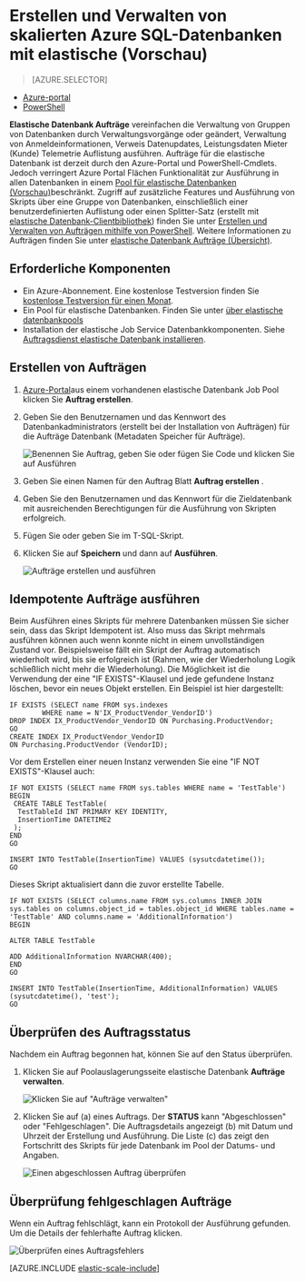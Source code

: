 <properties
    pageTitle="Erstellen und Verwalten von Azure SQL-Datenbanken mit elastische skalierten | Microsoft Azure"
    description="Erstellung und Verwaltung eines Auftrags elastische Datenbank durchgehen."
    services="sql-database"
    documentationCenter=""
    manager="jhubbard"
    authors="ddove"
    editor=""/>

<tags
    ms.service="sql-database"
    ms.workload="sql-database"
    ms.tgt_pltfrm="na"
    ms.devlang="na"
    ms.topic="article"
    ms.date="07/27/2016"
    ms.author="ddove"/>

# <a name="create-and-manage-scaled-out-azure-sql-databases-using-elastic-jobs-preview"></a>Erstellen und Verwalten von skalierten Azure SQL-Datenbanken mit elastische (Vorschau)

> [AZURE.SELECTOR]
- [Azure-portal](sql-database-elastic-jobs-create-and-manage.md)
- [PowerShell](sql-database-elastic-jobs-powershell.md)


**Elastische Datenbank Aufträge** vereinfachen die Verwaltung von Gruppen von Datenbanken durch Verwaltungsvorgänge oder geändert, Verwaltung von Anmeldeinformationen, Verweis Datenupdates, Leistungsdaten Mieter (Kunde) Telemetrie Auflistung ausführen. Aufträge für die elastische Datenbank ist derzeit durch den Azure-Portal und PowerShell-Cmdlets. Jedoch verringert Azure Portal Flächen Funktionalität zur Ausführung in allen Datenbanken in einem [Pool für elastische Datenbanken (Vorschau)](sql-database-elastic-pool.md)beschränkt. Zugriff auf zusätzliche Features und Ausführung von Skripts über eine Gruppe von Datenbanken, einschließlich einer benutzerdefinierten Auflistung oder einen Splitter-Satz (erstellt mit [elastische Datenbank-Clientbibliothek](sql-database-elastic-scale-introduction.md)) finden Sie unter [Erstellen und Verwalten von Aufträgen mithilfe von PowerShell](sql-database-elastic-jobs-powershell.md). Weitere Informationen zu Aufträgen finden Sie unter [elastische Datenbank Aufträge (Übersicht)](sql-database-elastic-jobs-overview.md). 

## <a name="prerequisites"></a>Erforderliche Komponenten

* Ein Azure-Abonnement. Eine kostenlose Testversion finden Sie [kostenlose Testversion für einen Monat](https://azure.microsoft.com/pricing/free-trial/).
* Ein Pool für elastische Datenbanken. Finden Sie unter [über elastische datenbankpools](sql-database-elastic-pool.md)
* Installation der elastische Job Service Datenbankkomponenten. Siehe [Auftragsdienst elastische Datenbank installieren](sql-database-elastic-jobs-service-installation.md).

## <a name="creating-jobs"></a>Erstellen von Aufträgen

1. [Azure-Portal](https://portal.azure.com)aus einem vorhandenen elastische Datenbank Job Pool klicken Sie **Auftrag erstellen**.
2. Geben Sie den Benutzernamen und das Kennwort des Datenbankadministrators (erstellt bei der Installation von Aufträgen) für die Aufträge Datenbank (Metadaten Speicher für Aufträge).

    ![Benennen Sie Auftrag, geben Sie oder fügen Sie Code und klicken Sie auf Ausführen][1]
2. Geben Sie einen Namen für den Auftrag Blatt **Auftrag erstellen** .
3. Geben Sie den Benutzernamen und das Kennwort für die Zieldatenbank mit ausreichenden Berechtigungen für die Ausführung von Skripten erfolgreich.
4. Fügen Sie oder geben Sie im T-SQL-Skript.
5. Klicken Sie auf **Speichern** und dann auf **Ausführen**.

    ![Aufträge erstellen und ausführen][5]

## <a name="run-idempotent-jobs"></a>Idempotente Aufträge ausführen

Beim Ausführen eines Skripts für mehrere Datenbanken müssen Sie sicher sein, dass das Skript Idempotent ist. Also muss das Skript mehrmals ausführen können auch wenn konnte nicht in einem unvollständigen Zustand vor. Beispielsweise fällt ein Skript der Auftrag automatisch wiederholt wird, bis sie erfolgreich ist (Rahmen, wie der Wiederholung Logik schließlich nicht mehr die Wiederholung). Die Möglichkeit ist die Verwendung der eine "IF EXISTS"-Klausel und jede gefundene Instanz löschen, bevor ein neues Objekt erstellen. Ein Beispiel ist hier dargestellt:

    IF EXISTS (SELECT name FROM sys.indexes
            WHERE name = N'IX_ProductVendor_VendorID')
    DROP INDEX IX_ProductVendor_VendorID ON Purchasing.ProductVendor;
    GO
    CREATE INDEX IX_ProductVendor_VendorID
    ON Purchasing.ProductVendor (VendorID);

Vor dem Erstellen einer neuen Instanz verwenden Sie eine "IF NOT EXISTS"-Klausel auch:

    IF NOT EXISTS (SELECT name FROM sys.tables WHERE name = 'TestTable')
    BEGIN
     CREATE TABLE TestTable(
      TestTableId INT PRIMARY KEY IDENTITY,
      InsertionTime DATETIME2
     );
    END
    GO

    INSERT INTO TestTable(InsertionTime) VALUES (sysutcdatetime());
    GO

Dieses Skript aktualisiert dann die zuvor erstellte Tabelle.

    IF NOT EXISTS (SELECT columns.name FROM sys.columns INNER JOIN sys.tables on columns.object_id = tables.object_id WHERE tables.name = 'TestTable' AND columns.name = 'AdditionalInformation')
    BEGIN

    ALTER TABLE TestTable

    ADD AdditionalInformation NVARCHAR(400);
    END
    GO

    INSERT INTO TestTable(InsertionTime, AdditionalInformation) VALUES (sysutcdatetime(), 'test');
    GO


## <a name="checking-job-status"></a>Überprüfen des Auftragsstatus

Nachdem ein Auftrag begonnen hat, können Sie auf den Status überprüfen.

1. Klicken Sie auf Poolauslagerungsseite elastische Datenbank **Aufträge verwalten**.

    ![Klicken Sie auf "Aufträge verwalten"][2]

2. Klicken Sie auf (a) eines Auftrags. Der **STATUS** kann "Abgeschlossen" oder "Fehlgeschlagen". Die Auftragsdetails angezeigt (b) mit Datum und Uhrzeit der Erstellung und Ausführung. Die Liste (c) das zeigt den Fortschritt des Skripts für jede Datenbank im Pool der Datums- und Angaben.

    ![Einen abgeschlossen Auftrag überprüfen][3]


## <a name="checking-failed-jobs"></a>Überprüfung fehlgeschlagen Aufträge

Wenn ein Auftrag fehlschlägt, kann ein Protokoll der Ausführung gefunden. Um die Details der fehlerhafte Auftrag klicken.

![Überprüfen eines Auftragsfehlers][4]


[AZURE.INCLUDE [elastic-scale-include](../../includes/elastic-scale-include.md)]

<!--Image references-->
[1]: ./media/sql-database-elastic-jobs-create-and-manage/screen-1.png
[2]: ./media/sql-database-elastic-jobs-create-and-manage/click-manage-jobs.png
[3]: ./media/sql-database-elastic-jobs-create-and-manage/running-jobs.png
[4]: ./media/sql-database-elastic-jobs-create-and-manage/failed.png
[5]: ./media/sql-database-elastic-jobs-create-and-manage/screen-2.png

 
